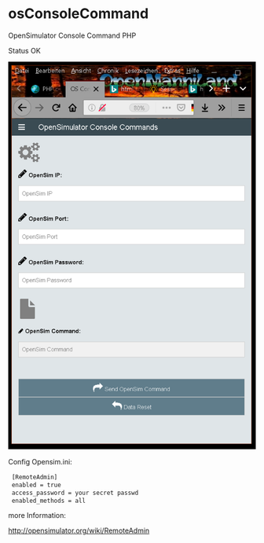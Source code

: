 # osConsoleCommand
OpenSimulator Console Command PHP

Status OK

![ConsoleCommand](https://github.com/BigManzai/osConsoleCommand/blob/master/ConsoleCommands.png)

Config Opensim.ini:

     [RemoteAdmin]
     enabled = true
     access_password = your secret passwd
     enabled_methods = all

more Information:

http://opensimulator.org/wiki/RemoteAdmin
